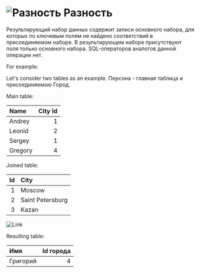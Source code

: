 # ![Разность](../../../images/icons/joindata/join-diff_default.svg) Разность

Результирующий набор данных содержит записи основного набора, для которых по ключевым полям не найдено соответствий в присоединяемом наборе. В результирующем наборе присутствуют поля только основного набора. SQL-операторов аналогов данной операции нет.

For example:

Let's consider two tables as an example. Персона - главная таблица и присоединяемою Город.

Main table:

|Name|City Id|
|:-|-:|
|Andrey|1|
|Leonid|2|
|Sergey|1|
|Gregory|4|

Joined table:

|Id|City|
|-:|:-|
|1|Moscow|
|2|Saint Petersburg|
|3|Kazan|

![Link](./merge.svg)

Resulting table:

|Имя|Id города|
|:-|-:|
|Григорий|4|
